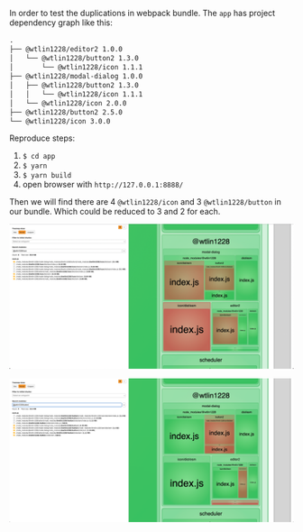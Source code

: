 In order to test the duplications in webpack bundle. The `app` has project dependency graph like this:

```
.
├── @wtlin1228/editor2 1.0.0
│   └── @wtlin1228/button2 1.3.0
│       └── @wtlin1228/icon 1.1.1
├── @wtlin1228/modal-dialog 1.0.0
│   ├── @wtlin1228/button2 1.3.0
│   │   └── @wtlin1228/icon 1.1.1
│   └── @wtlin1228/icon 2.0.0
├── @wtlin1228/button2 2.5.0
└── @wtlin1228/icon 3.0.0
```

Reproduce steps:

1. `$ cd app`
2. `$ yarn`
3. `$ yarn build`
4. open browser with `http://127.0.0.1:8888/`

Then we will find there are 4 `@wtlin1228/icon` and 3 `@wtlin1228/button` in our bundle. Which could be reduced to 3 and 2 for each.

![icon-bundle-duplications](icon-bundle-duplications.png)

![button-bundle-duplications](button-bundle-duplications.png)
